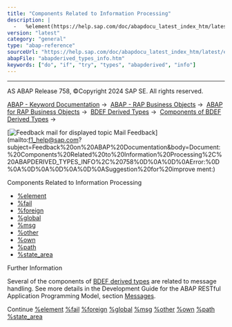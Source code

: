 ```yaml
---
title: "Components Related to Information Processing"
description: |
  -   %element(https://help.sap.com/doc/abapdocu_latest_index_htm/latest/en-US/abapderived_types_element.htm) -   %fail(https://help.sap.com/doc/abapdocu_latest_index_htm/latest/en-US/abapderived_types_fail.htm) -   %foreign(https://help.sap.com/doc/abapdocu_latest_index_htm/latest/en-US/abapder
version: "latest"
category: "general"
type: "abap-reference"
sourceUrl: "https://help.sap.com/doc/abapdocu_latest_index_htm/latest/en-US/abapderived_types_info.htm"
abapFile: "abapderived_types_info.htm"
keywords: ["do", "if", "try", "types", "abapderived", "info"]
---
```


* * *

AS ABAP Release 758, ©Copyright 2024 SAP SE. All rights reserved.

[ABAP - Keyword Documentation](https://help.sap.com/doc/abapdocu_latest_index_htm/latest/en-US/abenabap.htm) →  [ABAP - RAP Business Objects](https://help.sap.com/doc/abapdocu_latest_index_htm/latest/en-US/abenabap_rap.htm) →  [ABAP for RAP Business Objects](https://help.sap.com/doc/abapdocu_latest_index_htm/latest/en-US/abenabap_for_rap_bos.htm) →  [BDEF Derived Types](https://help.sap.com/doc/abapdocu_latest_index_htm/latest/en-US/abenrpm_derived_types.htm) →  [Components of BDEF Derived Types](https://help.sap.com/doc/abapdocu_latest_index_htm/latest/en-US/abapderived_types_comp.htm) → 

 [![](Mail.gif?object=Mail.gif "Feedback mail for displayed topic") Mail Feedback](mailto:f1_help@sap.com?subject=Feedback%20on%20ABAP%20Documentation&body=Document:%20Components%20Related%20to%20Information%20Processing%2C%20ABAPDERIVED_TYPES_INFO%2C%20758%0D%0A%0D%0AError:%0D%0A%0D%0A%0D%0A%0D%0ASuggestion%20for%20improve
ment:)

Components Related to Information Processing

-   [%element](https://help.sap.com/doc/abapdocu_latest_index_htm/latest/en-US/abapderived_types_element.htm)
-   [%fail](https://help.sap.com/doc/abapdocu_latest_index_htm/latest/en-US/abapderived_types_fail.htm)
-   [%foreign](https://help.sap.com/doc/abapdocu_latest_index_htm/latest/en-US/abapderived_types_foreign.htm)
-   [%global](https://help.sap.com/doc/abapdocu_latest_index_htm/latest/en-US/abapderived_types_global.htm)
-   [%msg](https://help.sap.com/doc/abapdocu_latest_index_htm/latest/en-US/abapderived_types_msg.htm)
-   [%other](https://help.sap.com/doc/abapdocu_latest_index_htm/latest/en-US/abapderived_types_other.htm)
-   [%own](https://help.sap.com/doc/abapdocu_latest_index_htm/latest/en-US/abapderived_types_own.htm)
-   [%path](https://help.sap.com/doc/abapdocu_latest_index_htm/latest/en-US/abapderived_types_path.htm)
-   [%state\_area](https://help.sap.com/doc/abapdocu_latest_index_htm/latest/en-US/abapderived_types_state_area.htm)

Further Information

Several of the components of [BDEF derived types](https://help.sap.com/doc/abapdocu_latest_index_htm/latest/en-US/abenrap_derived_type_glosry.htm "Glossary Entry") are related to message handling. See more details in the Development Guide for the ABAP RESTful Application Programming Model, section [Messages](https://help.sap.com/docs/ABAP_Cloud/f055b8bf582d4f34b91da667bc1fcce6/ac74189b5cae49c1b091f04393bac069?version=sap_cross_product_abap).

Continue
[%element](https://help.sap.com/doc/abapdocu_latest_index_htm/latest/en-US/abapderived_types_element.htm)
[%fail](https://help.sap.com/doc/abapdocu_latest_index_htm/latest/en-US/abapderived_types_fail.htm)
[%foreign](https://help.sap.com/doc/abapdocu_latest_index_htm/latest/en-US/abapderived_types_foreign.htm)
[%global](https://help.sap.com/doc/abapdocu_latest_index_htm/latest/en-US/abapderived_types_global.htm)
[%msg](https://help.sap.com/doc/abapdocu_latest_index_htm/latest/en-US/abapderived_types_msg.htm)
[%other](https://help.sap.com/doc/abapdocu_latest_index_htm/latest/en-US/abapderived_types_other.htm)
[%own](https://help.sap.com/doc/abapdocu_latest_index_htm/latest/en-US/abapderived_types_own.htm)
[%path](https://help.sap.com/doc/abapdocu_latest_index_htm/latest/en-US/abapderived_types_path.htm)
[%state\_area](https://help.sap.com/doc/abapdocu_latest_index_htm/latest/en-US/abapderived_types_state_area.htm)